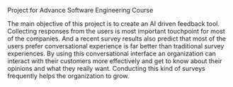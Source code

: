 
Project for Advance Software Engineering Course

The main objective of this project is to create an AI driven feedback tool. Collecting responses from the users is most important touchpoint for most of the companies. And a recent survey results also predict that most of the users prefer conversational experience is far better than traditional survey experiences. By using this conversational interface an organization can interact with their customers more effectively and get to know about their opinions and what they really want. Conducting this kind of surveys frequently helps the organization to grow.
